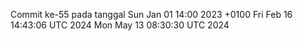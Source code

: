 Commit ke-55 pada tanggal Sun Jan 01 14:00 2023 +0100
Fri Feb 16 14:43:06 UTC 2024
Mon May 13 08:30:30 UTC 2024
